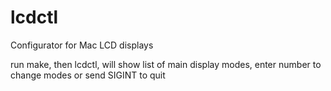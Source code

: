 # lcdctl
Configurator for Mac LCD displays

run make, then lcdctl, will show list of main display modes, enter number to change modes or send SIGINT to quit
